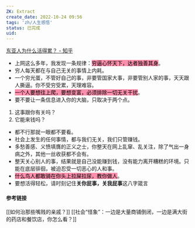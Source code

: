 ```yaml
---
ZK: Extract
create_date: 2022-10-24 09:56
tags: 'zh/人生感悟'
status: 已完成 
uid: 
---
```


[东亚人为什么活得累？ - 知乎](https://www.zhihu.com/question/30214063/answer/2623701115)

- 上网这么多年，我发现一条规律：<mark style="background: #FF5582A6;">穷逼心怀天下，达者独善其身</mark>。
- 穷人每天都在与自己无关的事情上内耗。
- 一个穷光蛋，不管好自己的事，非要管国家大事，非要管别人家的事，天天跟人撕逼。你不受穷受累，天理难容。
- <mark style="background: #FF5582A6;">一个人要想往上爬，要想变富，必须排除一切无关干扰</mark>。
- 要不要让一条信息进入你的大脑，只取决于两个点。
1. 这事跟你有关吗？
2. 它能来钱吗？
- 都不行那就一眼都不要看。
- 社会上发生的任何事情，都与我们无关，我们只管赚钱。
- 多愁善感、义愤填膺的正义之士，你整天在网上乱窜、乱关注，除了气出一身病之外，其他一丝收获都不会有。
- 整天关心别人的事，结果就是自己没能赚到钱，没有能力离开糟糕的环境。只能在底层徘徊，被迫忍受一切恶心的人和事。
- <mark style="background: #FF5582A6;">什么鸟人都敢骑在你头上拉屎拉尿，教你做人</mark>。
- 要想活得轻松，请时刻记住**关你屁事，关我屁事**这八字箴言

#### 参考链接
[[如何治那些嘴贱的亲戚？]]
[[社会“怪象”：一边是大量商铺倒闭，一边是满大街的药店和餐饮店，你怎么看？]]
